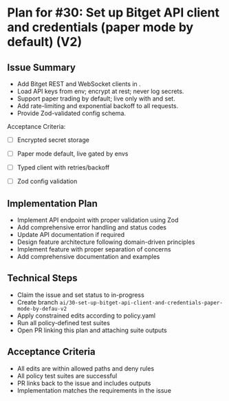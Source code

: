 # Plan for #30: Set up Bitget API client and credentials (paper mode by default) (V2)

## Issue Summary
- Add Bitget REST and WebSocket clients in .
- Load API keys from env; encrypt at rest; never log secrets.
- Support paper trading by default; live only with  and  set.
- Add rate-limiting and exponential backoff to all requests.
- Provide Zod-validated config schema.

Acceptance Criteria:
- [ ] Encrypted secret storage
- [ ] Paper mode default, live gated by envs
- [ ] Typed client with retries/backoff
- [ ] Zod config validation


## Implementation Plan
- Implement API endpoint with proper validation using Zod
- Add comprehensive error handling and status codes
- Update API documentation if required
- Design feature architecture following domain-driven principles
- Implement feature with proper separation of concerns
- Add comprehensive documentation and examples

## Technical Steps
- Claim the issue and set status to in-progress
- Create branch `ai/30-set-up-bitget-api-client-and-credentials-paper-mode-by-defau-v2`
- Apply constrained edits according to policy.yaml
- Run all policy-defined test suites
- Open PR linking this plan and attaching suite outputs

## Acceptance Criteria
- All edits are within allowed paths and deny rules
- All policy test suites are successful
- PR links back to the issue and includes outputs
- Implementation matches the requirements in the issue